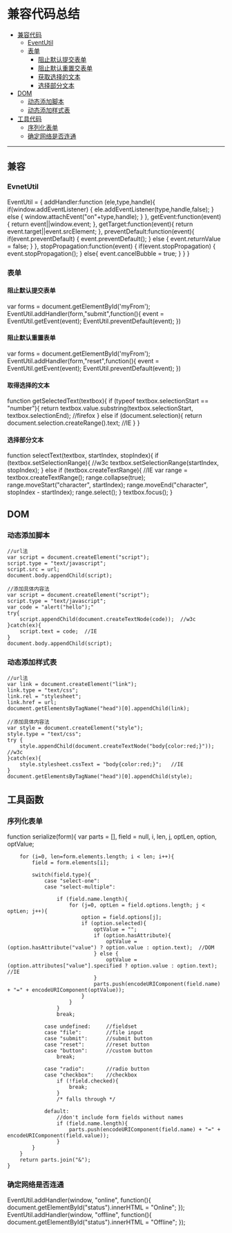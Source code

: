 

兼容代码总结
==================
*   [兼容代码](#compatible)
    *   [EventUtil](#eventUtil)
    *   [表单](#form)
        *   [阻止默认提交表单](#preventDefaultSubmitForm)
        *   [阻止默认重置交表单](#preventDefaultResetForm)
        *   [获取选择的文本](#getSelectedText)
        *   [选择部分文本](#selectText)
*   [DOM](#dom)
    *   [动态添加脚本](#dynamicScript)
    *   [动态添加样式表](#dynamicCss)
*   [工具代码](#tools)
    *   [序列化表单](#serilizeForm)
    *   [确定网络是否连通](#onlineOrOffline)
* * *


<h2 id="compatible">兼容</h2>
<h3 id="eventUtil">EvnetUtil</h3>
    EventUtil = {
            addHandler:function (ele,type,handle){
                if(window.addEventListener) {
                    ele.addEventListener(type,handle,false);
                }
                else {
                    window.attachEvent("on"+type,handle);
                }
            },
            getEvent:function(event) {
                return event||window.event;
            },
            getTarget:function(event){
                return event.target||event.srcElement;
            },
            preventDefault:function(event){
                if(event.preventDefault) {
                    event.preventDefault();
                }
                else {
                    event.returnValue = false;
                }
            },
            stopPropagation:function(event) {
                if(event.stopPropagation) {
                    event.stopPropagation();
                }
                else{
                    event.cancelBubble = true;
                }
            }
        }

<h3 id="form">表单</h3>
<h4 id="preventDefaultSubmitForm">阻止默认提交表单</h4>
    var forms = document.getElementById('myFrom');
     EventUtil.addHandler(form,"submit",function(){
        event = EventUtil.getEvent(event);
        EventUtil.preventDefault(event);
    })

<h4 id="preventDefaultResetForm">阻止默认重置表单</h4>
    var forms = document.getElementById('myFrom');
     EventUtil.addHandler(form,"reset",function(){
        event = EventUtil.getEvent(event);
        EventUtil.preventDefault(event);
    })

<h4 id="getSelectedText">取得选择的文本</h4>
    function getSelectedText(textbox){
                if (typeof textbox.selectionStart == "number"){
                    return textbox.value.substring(textbox.selectionStart, 
                            textbox.selectionEnd);       //firefox         
                } else if (document.selection){
                    return document.selection.createRange().text;   //IE
                }
            }

<h4 id="selectText">选择部分文本</h4>
    function selectText(textbox, startIndex, stopIndex){
        if (textbox.setSelectionRange){             //w3c
            textbox.setSelectionRange(startIndex, stopIndex);  
        } else if (textbox.createTextRange){       //IE
            var range = textbox.createTextRange();
            range.collapse(true);
            range.moveStart("character", startIndex);
            range.moveEnd("character", stopIndex - startIndex);
            range.select();                    
        }
        textbox.focus();
    }

<h2 id="dom">DOM</h2>
<h3 id="dynamicScript">动态添加脚本</h3>

    //url法
    var script = document.createElement("script");
    script.type = "text/javascript";
    script.src = url;
    document.body.appendChild(script);

    //添加具体内容法
    var script = document.createElement("script");
    script.type = "text/javascript";
    var code = "alert("hello");"
    try{
        script.appendChild(document.createTextNode(code));  //w3c
    }catch(ex){
        script.text = code;  //IE
    }
    document.body.appendChild(script);

<h3 id="dynamicCss">动态添加样式表</h3>

    //url法
    var link = document.createElement("link");
    link.type = "text/css";
    link.rel = "stylesheet";
    link.href = url;
    document.getElementsByTagName("head")[0].appendChild(link);
    
    //添加具体内容法
    var style = document.createElement("style");
    style.type = "text/css";
    try {
        style.appendChild(document.createTextNode("body{color:red;}"));  //w3c
    }catch(ex){
        style.stylesheet.cssText = "body{color:red;}";   //IE
    }
    document.getElementsByTagName("head")[0].appendChild(style);



<h2 id="tools">工具函数</h2>
<h3 id="serilizeForm">序列化表单</h3>
     function serialize(form){        
        var parts = [],
            field = null,
            i,
            len,
            j,
            optLen,
            option,
            optValue;
        
        for (i=0, len=form.elements.length; i < len; i++){
            field = form.elements[i];
        
            switch(field.type){
                case "select-one":
                case "select-multiple":
                
                    if (field.name.length){
                        for (j=0, optLen = field.options.length; j < optLen; j++){
                            option = field.options[j];
                            if (option.selected){
                                optValue = "";
                                if (option.hasAttribute){
                                    optValue = (option.hasAttribute("value") ? option.value : option.text);  //DOM
                                } else {
                                    optValue = (option.attributes["value"].specified ? option.value : option.text);   //IE
                                }
                                parts.push(encodeURIComponent(field.name) + "=" + encodeURIComponent(optValue));
                            }
                        }
                    }
                    break;
                    
                case undefined:     //fieldset
                case "file":        //file input
                case "submit":      //submit button
                case "reset":       //reset button
                case "button":      //custom button
                    break;
                    
                case "radio":       //radio button
                case "checkbox":    //checkbox
                    if (!field.checked){
                        break;
                    }
                    /* falls through */
                                
                default:
                    //don't include form fields without names
                    if (field.name.length){
                        parts.push(encodeURIComponent(field.name) + "=" + encodeURIComponent(field.value));
                    }
            }
        }        
        return parts.join("&");
    }

<h3 id="onlineOrOffline">确定网络是否连通</h3>
     EventUtil.addHandler(window, "online", function(){
            document.getElementById("status").innerHTML = "Online";
        });
        EventUtil.addHandler(window, "offline", function(){
            document.getElementById("status").innerHTML = "Offline";
        });

